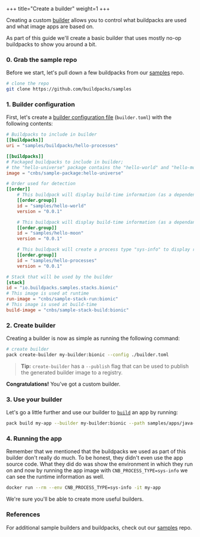 +++
title="Create a builder"
weight=1
+++

Creating a custom [builder][builder] allows you to control what buildpacks are used and what image apps are based on.

<!--more-->

As part of this guide we'll create a basic builder that uses mostly no-op buildpacks to show you around a bit.

### 0. Grab the sample repo

Before we start, let's pull down a few buildpacks from our [samples][samples] repo.

```bash
# clone the repo
git clone https://github.com/buildpacks/samples
```

### 1. Builder configuration

First, let's create a [builder configuration file][builder-config] (`builder.toml`) with the following contents:

```toml
# Buildpacks to include in builder
[[buildpacks]]
uri = "samples/buildpacks/hello-processes"

[[buildpacks]]
# Packaged buildpacks to include in builder;
# the "hello-universe" package contains the "hello-world" and "hello-moon" buildpacks
image = "cnbs/sample-package:hello-universe"

# Order used for detection
[[order]]
    # This buildpack will display build-time information (as a dependency)
    [[order.group]]
    id = "samples/hello-world"
    version = "0.0.1"

    # This buildpack will display build-time information (as a dependant)
    [[order.group]]
    id = "samples/hello-moon"
    version = "0.0.1"

    # This buildpack will create a process type "sys-info" to display runtime information
    [[order.group]]
    id = "samples/hello-processes"
    version = "0.0.1"

# Stack that will be used by the builder
[stack]
id = "io.buildpacks.samples.stacks.bionic"
# This image is used at runtime
run-image = "cnbs/sample-stack-run:bionic"
# This image is used at build-time
build-image = "cnbs/sample-stack-build:bionic"
```

### 2. Create builder

Creating a builder is now as simple as running the following command:

```bash
# create builder
pack create-builder my-builder:bionic --config ./builder.toml
```

> **Tip:** `create-builder` has a `--publish` flag that can be used to publish the generated builder image to a registry.

**Congratulations!** You've got a custom builder.

### 3. Use your builder

Let's go a little further and use our builder to [`build`][build] an app by running:

```bash
pack build my-app --builder my-builder:bionic --path samples/apps/java-maven/
```

### 4. Running the app

Remember that we mentioned that the buildpacks we used as part of this builder don't really do much. To be honest, they
didn't even use the app source code. What they did do was show the environment in which they run on and now by running
the app image with `CNB_PROCESS_TYPE=sys-info` we can see the runtime information as well.

```bash
docker run --rm --env CNB_PROCESS_TYPE=sys-info -it my-app
```

We're sure you'll be able to create more useful builders.

### References

For additional sample builders and buildpacks, check out our [samples][samples] repo.

[build]: /docs/concepts/operations/build/
[builder]: /docs/concepts/components/builder/
[builder-config]: /docs/reference/builder-config/
[samples]: https://github.com/buildpacks/samples
